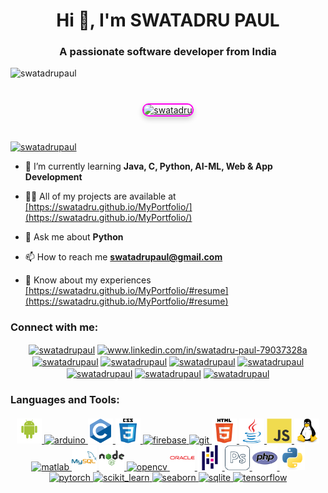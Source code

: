 <h1 align="center" class="title">Hi 👋, I'm SWATADRU PAUL</h1>
<h3 align="center" class="subtitle">A passionate software developer from India</h3>

<p align="left" class="profile-view"> <img src="https://komarev.com/ghpvc/?username=swatadru&label=Profile%20views&color=0e75b6&style=flat" alt="swatadrupaul" /> </p>


<p align="center" class="trophy" style="margin: 40px 0;"> <a href="https://github.com/ryo-ma/github-profile-trophy"><img src="https://github-profile-trophy.vercel.app/?username=swatadru" alt="swatadru" style="border: 2px solid #ff00ee; border-radius: 10px; box-shadow: 0 4px 8px rgba(0, 0, 0, 0.2);" /></a> </p>

<p align="left" class="twitter"> <a href="https://twitter.com/swatadrupaul" target="blank"><img src="https://img.shields.io/twitter/follow/swatadrupaul?logo=twitter&style=for-the-badge" alt="swatadrupaul" /></a> </p>

- 🌱 I’m currently learning <span class="highlight">**Java, C, Python, AI-ML, Web & App Development**</span>

- 👨‍💻 All of my projects are available at <a href="https://swatadru.github.io/MyPortfolio/" class="project-link">[https://swatadru.github.io/MyPortfolio/](https://swatadru.github.io/MyPortfolio/)</a>

- 💬 Ask me about **Python**

- 📫 How to reach me **swatadrupaul@gmail.com**

- 📄 Know about my experiences <a href="https://swatadru.github.io/MyPortfolio/#resume" class="resume-link">[https://swatadru.github.io/MyPortfolio/#resume](https://swatadru.github.io/MyPortfolio/#resume)</a>

<h3 align="left" class="connect-title">Connect with me:</h3>

<p align="center" class="social-media">
<a href="https://twitter.com/swatadrupaul" target="blank" class="social-icon"><img align="center" src="https://raw.githubusercontent.com/rahuldkjain/github-profile-readme-generator/master/src/images/icons/Social/twitter.svg" alt="swatadrupaul" height="30" width="40" /></a>
<a href="https://linkedin.com/in/www.linkedin.com/in/swatadru-paul-79037328a" target="blank" class="social-icon"><img align="center" src="https://raw.githubusercontent.com/rahuldkjain/github-profile-readme-generator/master/src/images/icons/Social/linked-in-alt.svg" alt="www.linkedin.com/in/swatadru-paul-79037328a" height="30" width="40" /></a>
<a href="https://kaggle.com/swatadrupaul" target="blank" class="social-icon"><img align="center" src="https://raw.githubusercontent.com/rahuldkjain/github-profile-readme-generator/master/src/images/icons/Social/kaggle.svg" alt="swatadrupaul" height="30" width="40" /></a>
<a href="https://fb.com/swatadru.paul.7" target="blank" class="social-icon"><img align="center" src="https://raw.githubusercontent.com/rahuldkjain/github-profile-readme-generator/master/src/images/icons/Social/facebook.svg" alt="swatadrupaul" height="30" width="40" /></a>
<a href="https://instagram.com/swatadrupaul" target="blank" class="social-icon"><img align="center" src="https://raw.githubusercontent.com/rahuldkjain/github-profile-readme-generator/master/src/images/icons/Social/instagram.svg" alt="swatadrupaul" height="30" width="40" /></a>
<a href="https://www.codechef.com/users/swatadrupaul" target="blank" class="social-icon"><img align="center" src="https://cdn.jsdelivr.net/npm/simple-icons@3.1.0/icons/codechef.svg" alt="swatadrupaul" height="30" width="40" /></a>
<a href="https://www.hackerrank.com/swatadrupaul" target="blank" class="social-icon"><img align="center" src="https://raw.githubusercontent.com/rahuldkjain/github-profile-readme-generator/master/src/images/icons/Social/hackerrank.svg" alt="swatadrupaul" height="30" width="40" /></a>
<a href="https://www.leetcode.com/swatadru_paul" target="blank" class="social-icon"><img align="center" src="https://raw.githubusercontent.com/rahuldkjain/github-profile-readme-generator/master/src/images/icons/Social/leet-code.svg" alt="swatadrupaul" height="30" width="40" /></a>
<a href="https://auth.geeksforgeeks.org/user/swatadrupaul" target="blank" class="social-icon"><img align="center" src="https://raw.githubusercontent.com/rahuldkjain/github-profile-readme-generator/master/src/images/icons/Social/geeks-for-geeks.svg" alt="swatadrupaul" height="30" width="40" /></a>
</p>

<h3 align="left" class="tools-title">Languages and Tools:</h3>
<div class="tools-list" style="margin-bottom: 20px;"> <!-- Added margin for spacing -->
</div>
<p align="center" class="tools-list"> 
    <a href="https://developer.android.com" target="_blank" rel="noreferrer"> <img src="https://raw.githubusercontent.com/devicons/devicon/master/icons/android/android-original-wordmark.svg" alt="android" width="40" height="40"/> </a> 
    <a href="https://www.arduino.cc/" target="_blank" rel="noreferrer"> <img src="https://cdn.worldvectorlogo.com/logos/arduino-1.svg" alt="arduino" width="40" height="40"/> </a> 
    <a href="https://www.cprogramming.com/" target="_blank" rel="noreferrer"> <img src="https://raw.githubusercontent.com/devicons/devicon/master/icons/c/c-original.svg" alt="c" width="40" height="40"/> </a> 
    <a href="https://www.w3schools.com/css/" target="_blank" rel="noreferrer"> <img src="https://raw.githubusercontent.com/devicons/devicon/master/icons/css3/css3-original-wordmark.svg" alt="css3" width="40" height="40"/> </a> 
    <a href="https://firebase.google.com/" target="_blank" rel="noreferrer"> <img src="https://www.vectorlogo.zone/logos/firebase/firebase-icon.svg" alt="firebase" width="40" height="40"/> </a> 
    <a href="https://git-scm.com/" target="_blank" rel="noreferrer"> <img src="https://www.vectorlogo.zone/logos/git-scm/git-scm-icon.svg" alt="git" width="40" height="40"/> </a> 
    <a href="https://www.w3.org/html/" target="_blank" rel="noreferrer"> <img src="https://raw.githubusercontent.com/devicons/devicon/master/icons/html5/html5-original-wordmark.svg" alt="html5" width="40" height="40"/> </a> 
    <a href="https://www.java.com" target="_blank" rel="noreferrer"> <img src="https://raw.githubusercontent.com/devicons/devicon/master/icons/java/java-original.svg" alt="java" width="40" height="40"/> </a> 
    <a href="https://developer.mozilla.org/en-US/docs/Web/JavaScript" target="_blank" rel="noreferrer"> <img src="https://raw.githubusercontent.com/devicons/devicon/master/icons/javascript/javascript-original.svg" alt="javascript" width="40" height="40"/> </a> 
    <a href="https://www.linux.org/" target="_blank" rel="noreferrer"> <img src="https://raw.githubusercontent.com/devicons/devicon/master/icons/linux/linux-original.svg" alt="linux" width="40" height="40"/> </a> 
    <a href="https://www.mathworks.com/" target="_blank" rel="noreferrer"> <img src="https://upload.wikimedia.org/wikipedia/commons/2/21/Matlab_Logo.png" alt="matlab" width="40" height="40"/> </a> 
    <a href="https://www.mysql.com/" target="_blank" rel="noreferrer"> <img src="https://raw.githubusercontent.com/devicons/devicon/master/icons/mysql/mysql-original-wordmark.svg" alt="mysql" width="40" height="40"/> </a> 
    <a href="https://nodejs.org" target="_blank" rel="noreferrer"> <img src="https://raw.githubusercontent.com/devicons/devicon/master/icons/nodejs/nodejs-original-wordmark.svg" alt="nodejs" width="40" height="40"/> </a> 
    <a href="https://opencv.org/" target="_blank" rel="noreferrer"> <img src="https://www.vectorlogo.zone/logos/opencv/opencv-icon.svg" alt="opencv" width="40" height="40"/> </a> 
    <a href="https://www.oracle.com/" target="_blank" rel="noreferrer"> <img src="https://raw.githubusercontent.com/devicons/devicon/master/icons/oracle/oracle-original.svg" alt="oracle" width="40" height="40"/> </a> 
    <a href="https://pandas.pydata.org/" target="_blank" rel="noreferrer"> <img src="https://raw.githubusercontent.com/devicons/devicon/2ae2a900d2f041da66e950e4d48052658d850630/icons/pandas/pandas-original.svg" alt="pandas" width="40" height="40"/> </a> 
    <a href="https://www.photoshop.com/en" target="_blank" rel="noreferrer"> <img src="https://raw.githubusercontent.com/devicons/devicon/master/icons/photoshop/photoshop-line.svg" alt="photoshop" width="40" height="40"/> </a> 
    <a href="https://www.php.net" target="_blank" rel="noreferrer"> <img src="https://raw.githubusercontent.com/devicons/devicon/master/icons/php/php-original.svg" alt="php" width="40" height="40"/> </a> 
    <a href="https://www.python.org" target="_blank" rel="noreferrer"> <img src="https://raw.githubusercontent.com/devicons/devicon/master/icons/python/python-original.svg" alt="python" width="40" height="40"/> </a> 
    <a href="https://pytorch.org/" target="_blank" rel="noreferrer"> <img src="https://www.vectorlogo.zone/logos/pytorch/pytorch-icon.svg" alt="pytorch" width="40" height="40"/> </a> 
    <a href="https://scikit-learn.org/" target="_blank" rel="noreferrer"> <img src="https://upload.wikimedia.org/wikipedia/commons/0/05/Scikit_learn_logo_small.svg" alt="scikit_learn" width="40" height="40"/> </a> 
    <a href="https://seaborn.pydata.org/" target="_blank" rel="noreferrer"> <img src="https://seaborn.pydata.org/_images/logo-mark-lightbg.svg" alt="seaborn" width="40" height="40"/> </a> 
    <a href="https://www.sqlite.org/" target="_blank" rel="noreferrer"> <img src="https://www.vectorlogo.zone/logos/sqlite/sqlite-icon.svg" alt="sqlite" width="40" height="40"/> </a> 
    <a href="https://www.tensorflow.org" target="_blank" rel="noreferrer"> <img src="https://www.vectorlogo.zone/logos/tensorflow/tensorflow-icon.svg" alt="tensorflow" width="40" height="40"/> </a> 
</p>


<!--<p><img align="left" src="https://github-readme-stats.vercel.app/api/top-langs?username=swatadru&show_icons=true&locale=en&layout=compact" alt="swatadru" /></p>

<p>&nbsp;<img align="left" src="https://github-readme-stats.vercel.app/api?username=swatadru&show_icons=true&locale=en" alt="swatadru" /></p>

<p><img align="center" src="https://github-readme-streak-stats.herokuapp.com/?user=swatadru&" alt="swatadru" /></p> -->
